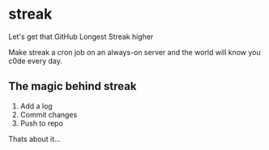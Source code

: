 # streak
Let's get that GitHub Longest Streak higher

Make streak a cron job on an always-on server and the world will know you c0de
every day.

## The magic behind streak

1. Add a log
2. Commit changes
3. Push to repo

Thats about it...
